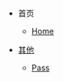 * 首页
  * [Home](http://weiguang19.xyz/)

* [其他](http://weiguang19.xyz/Others/index.html)
  * [Pass](others)